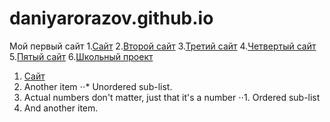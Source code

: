 # daniyarorazov.github.io
Мой первый сайт
1.[Сайт](https://daniyarorazov.github.io/%D0%98%D0%B3%D1%80%D0%BE%D0%B2%D0%BE%D0%B9%20%D1%81%D0%B0%D0%B9%D1%82/)
2.[Второй сайт](https://daniyarorazov.github.io/%D0%A1%D0%B0%D0%B9%D1%82%202/)
3.[Третий сайт](https://daniyarorazov.github.io/The%20best%20music%20group%20web-site/)
4.[Четвертый сайт](https://daniyarorazov.github.io/%D0%9A%D0%B0%D0%BA%D0%BE%D0%B9-%D1%82%D0%BE%20%D0%B2%D0%B5%D0%B1-%D1%81%D0%B0%D0%B9%D1%82/index.html)
5.[Пятый сайт](https://daniyarorazov.github.io/Restaurant%20web-site/)
6.[Школьный проект](https://daniyarorazov.github.io/School%20project/)
1. [Сайт](https://daniyarorazov.github.io/%D0%98%D0%B3%D1%80%D0%BE%D0%B2%D0%BE%D0%B9%20%D1%81%D0%B0%D0%B9%D1%82/)
2. Another item
⋅⋅* Unordered sub-list. 
1. Actual numbers don't matter, just that it's a number
⋅⋅1. Ordered sub-list
4. And another item.
